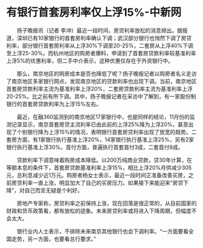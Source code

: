 # 有银行首套房利率仅上浮15%-中新网

　　扬子晚报讯（记者 李冲）最近一段时间，房贷利率放松的消息频出。据报道，深圳已有10家银行的首套房利率确认下调；武汉部分银行也悄然下调了房贷利率，部分银行首套房利率从上浮30%下调至20-25%，二套房从上浮40%下调至上浮25-30%。而杭州地区的购房者爆料，申请到了首套房贷款利率较基准利率上浮5%的优惠利率，但二手中介表示，这种优惠仅存在于外资银行中。

　　那么，南京地区的购房成本是否也降低了呢？扬子晚报记者以购房者名义走访了南京地区多家银行网点，发现南京地区的贷款利率也出现下调。当前，南京地区首套房贷款利率主流为基准利率上浮20%，二套房贷款利率主流为基准利率上浮20-25%。比之前有所下调。其中，扬子晚报记者在采访中了解到，有一家股份制银行的首套房贷款利率为上浮15%左右。

　　最近，在融360监测到的南京地区17家银行中，也是同样的结论，11月份的监测记录显示，南京首套房贷主流利率已由此前的上浮25%降为上浮20%，甚至出现了个别银行降为上浮15%的情况，表明银行首套房贷利率出现了放宽的趋势。二套房方面，有1家银行执行基准上浮20%，14家银行执行基准上浮25%，另有2家银行执行基准上浮30%。首付方面，普遍执行首套首付3成，二套首付8成。

　　贷款利率下调意味着购房成本降低。以200万纯商业贷款，贷30年计算，在等额本息的条件下，首套房贷款基准利率上浮15%，相比上浮20%月供减少305元，总利息减少近1万元。购房者杨女士表示，最近一段时间正准备改善买房，之前房贷利率一直上涨，明显加大了自己的买房压力。如果接下来能迎来“房贷下降”，对自己而言无疑是个利好。

　　房地产专家称，房贷利率之前保持上涨，现在回落是很正常的，从目前国家的财政和货币政策看，都有放松的迹象。未来房贷利率或将进入下降周期，但幅度不会太大。

　　银行业内人士表示，不排除未来南京其他银行也会下调利率。“一方面要看全国走势，另一方面，也要看总行要求。”
